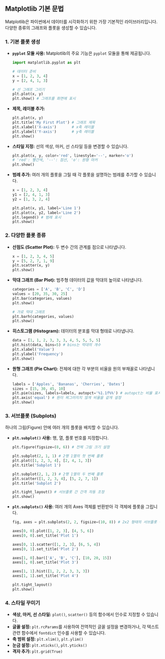 ## Matplotlib 기본 문법

Matplotlib은 파이썬에서 데이터를 시각화하기 위한 가장 기본적인 라이브러리입니다. 다양한 종류의 그래프와 플롯을 생성할 수 있습니다.

### 1. 기본 플롯 생성

* **`pyplot` 모듈 사용:** Matplotlib의 주요 기능은 `pyplot` 모듈을 통해 제공됩니다.

    ```python
    import matplotlib.pyplot as plt

    # 데이터 준비
    x = [1, 2, 3, 4]
    y = [2, 4, 1, 3]

    # 선 그래프 그리기
    plt.plot(x, y)
    plt.show() # 그래프를 화면에 표시
    ```

* **제목, 레이블 추가:**

    ```python
    plt.plot(x, y)
    plt.title('My First Plot') # 그래프 제목
    plt.xlabel('X-axis')       # x축 레이블
    plt.ylabel('Y-axis')       # y축 레이블
    plt.show()
    ```

* **스타일 지정:** 선의 색상, 마커, 선 스타일 등을 변경할 수 있습니다.

    ```python
    plt.plot(x, y, color='red', linestyle='--', marker='o')
    # 'red': 빨간색, '--': 점선, 'o': 원형 마커
    plt.show()
    ```

* **범례 추가:** 여러 개의 플롯을 그릴 때 각 플롯을 설명하는 범례를 추가할 수 있습니다.

    ```python
    x = [1, 2, 3, 4]
    y1 = [2, 4, 1, 3]
    y2 = [1, 3, 2, 4]

    plt.plot(x, y1, label='Line 1')
    plt.plot(x, y2, label='Line 2')
    plt.legend() # 범례 표시
    plt.show()
    ```

### 2. 다양한 플롯 종류

* **산점도 (Scatter Plot):** 두 변수 간의 관계를 점으로 나타냅니다.

    ```python
    x = [1, 2, 3, 4, 5]
    y = [5, 2, 7, 1, 9]
    plt.scatter(x, y)
    plt.show()
    ```

* **막대 그래프 (Bar Plot):** 범주형 데이터의 값을 막대의 높이로 나타냅니다.

    ```python
    categories = ['A', 'B', 'C', 'D']
    values = [20, 35, 30, 25]
    plt.bar(categories, values)
    plt.show()

    # 가로 막대 그래프
    plt.barh(categories, values)
    plt.show()
    ```

* **히스토그램 (Histogram):** 데이터의 분포를 막대 형태로 나타냅니다.

    ```python
    data = [1, 1, 2, 3, 3, 3, 4, 5, 5, 5, 5]
    plt.hist(data, bins=5) # bins는 막대의 개수
    plt.xlabel('Value')
    plt.ylabel('Frequency')
    plt.show()
    ```

* **원형 그래프 (Pie Chart):** 전체에 대한 각 부분의 비율을 원의 부채꼴로 나타냅니다.

    ```python
    labels = ['Apples', 'Bananas', 'Cherries', 'Dates']
    sizes = [15, 30, 45, 10]
    plt.pie(sizes, labels=labels, autopct='%1.1f%%') # autopct는 비율 표시 형식
    plt.axis('equal') # 원이 찌그러지지 않게 비율을 같게 설정
    plt.show()
    ```

### 3. 서브플롯 (Subplots)

하나의 그림(Figure) 안에 여러 개의 플롯을 배치할 수 있습니다.

* **`plt.subplot()` 사용:** 행, 열, 플롯 번호를 지정합니다.

    ```python
    plt.figure(figsize=(8, 6)) # 전체 그림 크기 설정

    plt.subplot(2, 1, 1) # 2행 1열의 첫 번째 플롯
    plt.plot([1, 2, 3, 4], [2, 4, 1, 3])
    plt.title('Subplot 1')

    plt.subplot(2, 1, 2) # 2행 1열의 두 번째 플롯
    plt.scatter([1, 2, 3, 4], [5, 2, 7, 1])
    plt.title('Subplot 2')

    plt.tight_layout() # 서브플롯 간 간격 자동 조정
    plt.show()
    ```

* **`plt.subplots()` 사용:** 여러 개의 Axes 객체를 반환받아 각 객체에 플롯을 그립니다.

    ```python
    fig, axes = plt.subplots(2, 2, figsize=(10, 8)) # 2x2 형태의 서브플롯 생성

    axes[0, 0].plot([1, 2, 3], [4, 5, 6])
    axes[0, 0].set_title('Plot 1')

    axes[0, 1].scatter([1, 2, 3], [6, 5, 4])
    axes[0, 1].set_title('Plot 2')

    axes[1, 0].bar(['A', 'B', 'C'], [10, 20, 15])
    axes[1, 0].set_title('Plot 3')

    axes[1, 1].hist([1, 2, 2, 3, 3, 3])
    axes[1, 1].set_title('Plot 4')

    plt.tight_layout()
    plt.show()
    ```

### 4. 스타일 꾸미기

* **색상, 마커, 선 스타일:** `plot()`, `scatter()` 등의 함수에서 인수로 지정할 수 있습니다.
* **글꼴 설정:** `plt.rcParams`를 사용하여 전역적인 글꼴 설정을 변경하거나, 각 텍스트 관련 함수에서 `fontdict` 인수를 사용할 수 있습니다.
* **축 범위 설정:** `plt.xlim()`, `plt.ylim()`
* **눈금 설정:** `plt.xticks()`, `plt.yticks()`
* **격자 추가:** `plt.grid(True)`

